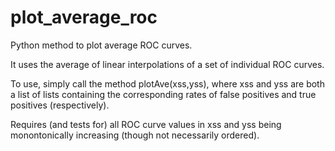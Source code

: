 plot_average_roc
================

Python method to plot average ROC curves.

It uses the average of linear interpolations of a set of individual ROC curves.
 
To use, simply call the method plotAve(xss,yss), where xss and yss are both a list of lists containing the corresponding rates of false positives and true positives (respectively).

Requires (and tests for) all ROC curve values in xss and yss being monontonically increasing (though not necessarily ordered).